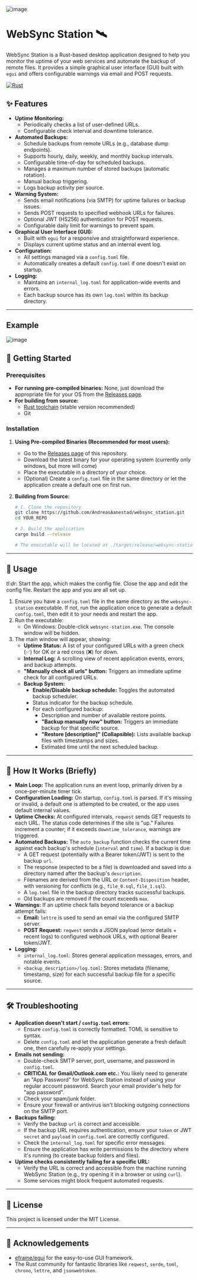 ![image](https://github.com/user-attachments/assets/e3340f65-08f4-4164-81ec-6479c4c49f35)

# WebSync Station 🛰️

WebSync Station is a Rust-based desktop application designed to help you monitor the uptime of your web services and automate the backup of remote files. It provides a simple graphical user interface (GUI) built with `egui` and offers configurable warnings via email and POST requests.

[![Rust](https://img.shields.io/badge/Rust-stable-orange.svg)](https://www.rust-lang.org/)

## ✨ Features

*   **Uptime Monitoring:**
    *   Periodically checks a list of user-defined URLs.
    *   Configurable check interval and downtime tolerance.
*   **Automated Backups:**
    *   Schedule backups from remote URLs (e.g., database dump endpoints).
    *   Supports hourly, daily, weekly, and monthly backup intervals.
    *   Configurable time-of-day for scheduled backups.
    *   Manages a maximum number of stored backups (automatic rotation).
    *   Manual backup triggering.
    *   Logs backup activity per source.
*   **Warning System:**
    *   Sends email notifications (via SMTP) for uptime failures or backup issues.
    *   Sends POST requests to specified webhook URLs for failures.
    *   Optional JWT (HS256) authentication for POST requests.
    *   Configurable daily limit for warnings to prevent spam.
*   **Graphical User Interface (GUI):**
    *   Built with `egui` for a responsive and straightforward experience.
    *   Displays current uptime status and an internal event log.
*   **Configuration:**
    *   All settings managed via a `config.toml` file.
    *   Automatically creates a default `config.toml` if one doesn't exist on startup.
*   **Logging:**
    *   Maintains an `internal_log.toml` for application-wide events and errors.
    *   Each backup source has its own `log.toml` within its backup directory.

---

## Example

![image](https://github.com/user-attachments/assets/99c8c0c5-af0c-4b0a-a8f0-dfe30e8a4396)




## 🚀 Getting Started

### Prerequisites

*   **For running pre-compiled binaries:** None, just download the appropriate file for your OS from the [Releases page](https://github.com/YOUR_USERNAME/YOUR_REPO/releases).
*   **For building from source:**
    *   [Rust toolchain](https://www.rust-lang.org/tools/install) (stable version recommended)
    *   Git

### Installation

1.  **Using Pre-compiled Binaries (Recommended for most users):**
    *   Go to the [Releases page](https://github.com/AndreasAanestad/websync_station/releases) of this repository.
    *   Download the latest binary for your operating system (currently only windows, but more will come)
    *   Place the executable in a directory of your choice.
    *   (Optional) Create a `config.toml` file in the same directory or let the application create a default one on first run.

2.  **Building from Source:**
    ```bash
    # 1. Clone the repository
    git clone https://github.com/AndreasAanestad/websync_station.git
    cd YOUR_REPO

    # 2. Build the application
    cargo build --release

    # The executable will be located at ./target/release/websync-station
    ```

---

## 📖 Usage


*tl:dr*: Start the app, which makes the config file. Close the app and edit the config file. Restart the app and you are all set up.


1.  Ensure you have a `config.toml` file in the same directory as the `websync-station` executable. If not, run the application once to generate a default `config.toml`, then edit it to your needs and restart the app.
3.  Run the executable:
    *   On Windows: Double-click `websync-station.exe`. The console window will be hidden.
4.  The main window will appear, showing:
    *   **Uptime Status:** A list of your configured URLs with a green check (✅) for OK or a red cross (❌) for down.
    *   **Internal Log:** A scrolling view of recent application events, errors, and backup attempts.
    *   **"Manually check all urls" button:** Triggers an immediate uptime check for all configured URLs.
    *   **Backup System:**
        *   **Enable/Disable backup schedule:** Toggles the automated backup scheduler.
        *   Status indicator for the backup schedule.
        *   For each configured backup:
            *   Description and number of available restore points.
            *   **"Backup manually now" button:** Triggers an immediate backup for that specific source.
            *   **"Restore [description]" (Collapsible):** Lists available backup files with timestamps and sizes.
            *   Estimated time until the next scheduled backup.

---

## 🔧 How It Works (Briefly)

*   **Main Loop:** The application runs an event loop, primarily driven by a once-per-minute timer tick.
*   **Configuration Loading:** On startup, `config.toml` is parsed. If it's missing or invalid, a default one is attempted to be created, or the app uses default internal values.
*   **Uptime Checks:** At configured intervals, `reqwest` sends GET requests to each URL. The status code determines if the site is "up." Failures increment a counter; if it exceeds `downtime_tolerance`, warnings are triggered.
*   **Automated Backups:** The `auto_backup` function checks the current time against each backup's schedule (`interval` and `time`). If a backup is due:
    *   A GET request (potentially with a Bearer token/JWT) is sent to the backup `url`.
    *   The response (expected to be a file) is downloaded and saved into a directory named after the backup's `description`.
    *   Filenames are derived from the URL or `Content-Disposition` header, with versioning for conflicts (e.g., `file_0.sql`, `file_1.sql`).
    *   A `log.toml` file in the backup directory tracks successful backups.
    *   Old backups are removed if the count exceeds `max`.
*   **Warnings:** If an uptime check fails beyond tolerance or a backup attempt fails:
    *   **Email:** `lettre` is used to send an email via the configured SMTP server.
    *   **POST Request:** `reqwest` sends a JSON payload (error details + recent logs) to configured webhook URLs, with optional Bearer token/JWT.
*   **Logging:**
    *   `internal_log.toml`: Stores general application messages, errors, and notable events.
    *   `<backup_description>/log.toml`: Stores metadata (filename, timestamp, size) for each successful backup file for a specific source.

---

## 🛠️ Troubleshooting

*   **Application doesn't start / `config.toml` errors:**
    *   Ensure `config.toml` is correctly formatted. TOML is sensitive to syntax.
    *   Delete `config.toml` and let the application generate a fresh default one, then carefully re-apply your settings.
*   **Emails not sending:**
    *   Double-check SMTP server, port, username, and password in `config.toml`.
    *   **CRITICAL for Gmail/Outlook.com etc.:** You likely need to generate an "App Password" for WebSync Station instead of using your regular account password. Search your email provider's help for "app password".
    *   Check your spam/junk folder.
    *   Ensure your firewall or antivirus isn't blocking outgoing connections on the SMTP port.
*   **Backups failing:**
    *   Verify the backup `url` is correct and accessible.
    *   If the backup URL requires authentication, ensure your `token` or JWT `secret` and `payload` in `config.toml` are correctly configured.
    *   Check the `internal_log.toml` for specific error messages.
    *   Ensure the application has write permissions to the directory where it's running (to create backup folders and files).
*   **Uptime checks consistently failing for a specific URL:**
    *   Verify the URL is correct and accessible from the machine running WebSync Station (e.g., try opening it in a browser or using `curl`).
    *   Some services might block frequent automated requests.

---



## 📜 License

This project is licensed under the MIT License.

---

## 🙏 Acknowledgements

*   [eframe/egui](https://github.com/emilk/egui) for the easy-to-use GUI framework.
*   The Rust community for fantastic libraries like `reqwest`, `serde`, `toml`, `chrono`, `lettre`, and `jsonwebtoken`.

```
